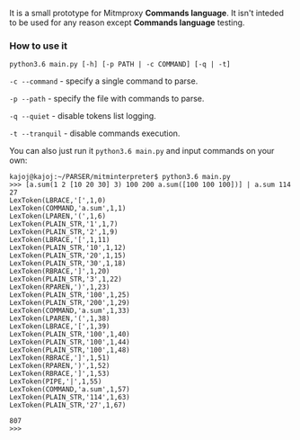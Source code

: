 It is a small prototype for Mitmproxy **Commands language**.
It isn't inteded to be used for any reason except **Commands language** testing.

### How to use it

`python3.6 main.py [-h] [-p PATH | -c COMMAND] [-q | -t]`

`-c --command` - specify a single command to parse.

`-p --path` - specify the file with commands to parse.

`-q --quiet` - disable tokens list logging.

`-t --tranquil` - disable commands execution.


You can also just run it `python3.6 main.py` and input commands on your own:
```
kajoj@kajoj:~/PARSER/mitminterpreter$ python3.6 main.py 
>>> [a.sum(1 2 [10 20 30] 3) 100 200 a.sum([100 100 100])] | a.sum 114 27
LexToken(LBRACE,'[',1,0)
LexToken(COMMAND,'a.sum',1,1)
LexToken(LPAREN,'(',1,6)
LexToken(PLAIN_STR,'1',1,7)
LexToken(PLAIN_STR,'2',1,9)
LexToken(LBRACE,'[',1,11)
LexToken(PLAIN_STR,'10',1,12)
LexToken(PLAIN_STR,'20',1,15)
LexToken(PLAIN_STR,'30',1,18)
LexToken(RBRACE,']',1,20)
LexToken(PLAIN_STR,'3',1,22)
LexToken(RPAREN,')',1,23)
LexToken(PLAIN_STR,'100',1,25)
LexToken(PLAIN_STR,'200',1,29)
LexToken(COMMAND,'a.sum',1,33)
LexToken(LPAREN,'(',1,38)
LexToken(LBRACE,'[',1,39)
LexToken(PLAIN_STR,'100',1,40)
LexToken(PLAIN_STR,'100',1,44)
LexToken(PLAIN_STR,'100',1,48)
LexToken(RBRACE,']',1,51)
LexToken(RPAREN,')',1,52)
LexToken(RBRACE,']',1,53)
LexToken(PIPE,'|',1,55)
LexToken(COMMAND,'a.sum',1,57)
LexToken(PLAIN_STR,'114',1,63)
LexToken(PLAIN_STR,'27',1,67)

807
>>> 
```
